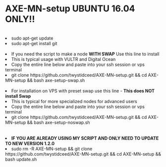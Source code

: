 # AXE-MN-setup UBUNTU 16.04 ONLY!!
<br>
<li>sudo apt-get update
<li>sudo apt-get install git
<br><br>
<li> If you need the script to make a node <b> WITH SWAP</b> Use this line to install
<li> This is typical usage with VULTR and Digital Ocean 
<li>Copy the entire line below and paste into your ssh session or vps terminal
<li>git clone https://github.com/twystidceed/AXE-MN-setup.git && cd AXE-MN-setup && bash axe-setup-swap.sh
<br><br>
<li> For installation on VPS with preset swap use this line - <b>This does NOT install Swap</b> 
<li> This is typical for more specialized nodes for advanced users
<li>Copy the entire line below and paste into your ssh session or vps terminal
<li>git clone https://github.com/twystidceed/AXE-MN-setup.git && cd AXE-MN-setup && bash axe-setup-noswap.sh
<br><br>
  <br>
<li><b>IF YOU ARE ALREADY USING MY SCRIPT AND ONLY NEED TO UPDATE TO NEW VERSION 1.2.0</b>
<li>sudo rm -R AXE-MN-setup && git clone https://github.com/twystidceed/AXE-MN-setup.git && cd AXE-MN-setup && bash update.sh

